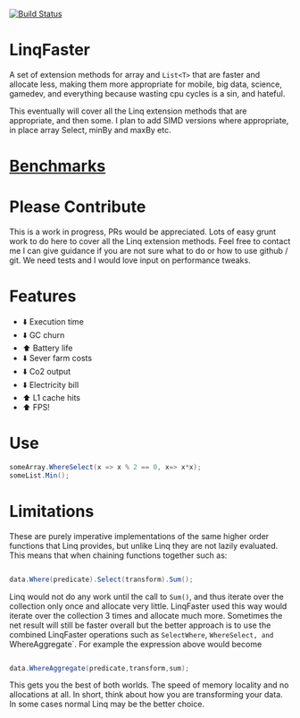 [![Build Status](https://travis-ci.org/jackmott/LinqFaster.svg?branch=master)](https://travis-ci.org/jackmott/LinqFaster)

# LinqFaster
A set of extension methods for array and `List<T>` that are faster and allocate less, making them more appropriate for mobile, big data, science, gamedev, and everything because wasting cpu cycles is a sin, and hateful.

This eventually will cover all the Linq extension methods
that are appropriate, and then some. I plan to add SIMD versions where appropriate, in place array Select, minBy and maxBy etc.

# [Benchmarks](Benchmarks.md)

# Please Contribute
This is a work in progress, PRs would be appreciated. Lots of easy grunt work to do here to cover all the Linq extension methods. Feel free to contact me I can give guidance if you are not sure what to do or how to use github / git.
We need tests and I would love input on performance tweaks.

# Features

* :arrow_down: Execution time
* :arrow_down: GC churn
* :arrow_up: Battery life
* :arrow_down: Sever farm costs
* :arrow_down: Co2 output
* :arrow_down: Electricity bill
* :arrow_up: L1 cache hits
* :arrow_up: FPS!

# Use

```c#
someArray.WhereSelect(x => x % 2 == 0, x=> x*x);
someList.Min();
```

# Limitations

These are purely imperative implementations of the same higher order functions that
Linq provides, but unlike Linq they are not lazily evaluated.  This means that when chaining
functions together such as:

```c#

data.Where(predicate).Select(transform).Sum();

```
Linq would not do any work until the call to `Sum()`, and thus iterate over the collection only once and
allocate very little. LinqFaster used this way would iterate over the collection 3 times and allocate
much more.  Sometimes the net result will still be faster overall but the better approach is to
use the combined LinqFaster operations such as `SelectWhere`, `WhereSelect, and `WhereAggregate`.
For example the expression above would become

```c#

data.WhereAggregate(predicate,transform,sum);

```

This gets you the best of both worlds.  The speed of memory locality and no allocations at all.
In short, think about how you are transforming your data. In some cases normal Linq may be the better choice.







